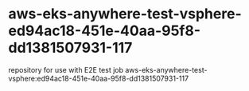 # aws-eks-anywhere-test-vsphere-ed94ac18-451e-40aa-95f8-dd1381507931-117
repository for use with E2E test job aws-eks-anywhere-test-vsphere:ed94ac18-451e-40aa-95f8-dd1381507931-117
